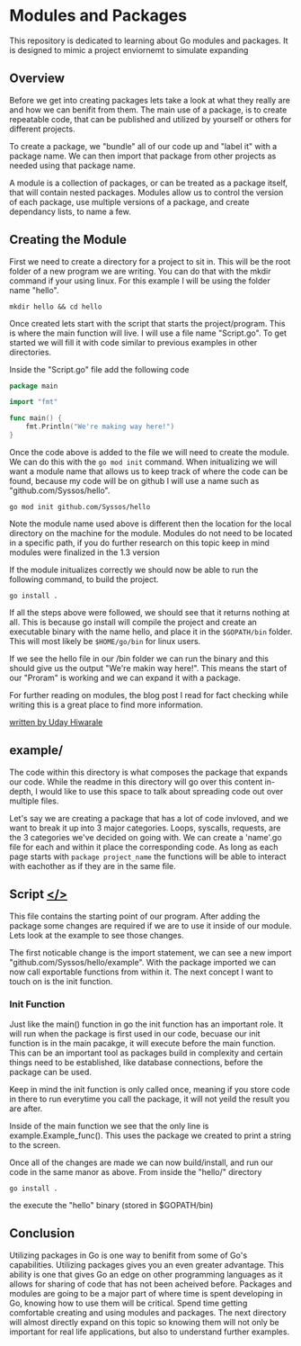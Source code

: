 # Modules and Packages

This repository is dedicated to learning about Go modules and packages. It is designed to mimic a project enviornemt to simulate expanding

## Overview

Before we get into creating packages lets take a look at what they really are and how we can benifit from them. The main use of a package, is to create repeatable code, that can be published and utilized by yourself or others for different projects.

To create a package, we "bundle" all of our code up and "label it" with a package name. We can then import that package from other projects as needed using that package name. 

A module is a collection of packages, or can be treated as a package itself, that will contain nested packages. Modules allow us to control the version of each package, use multiple versions of a package, and create dependancy lists, to name a few.


## Creating the Module

First we need to create a directory for a project to sit in. This will be the root folder of a new program we are writing. You can do that with the mkdir command if your using linux. For this example I will be using the folder name "hello".

```
mkdir hello && cd hello
```
Once created lets start with the script that starts the project/program. This is where the main function will live. I will use a file name "Script.go". To get started we will fill it with code similar to previous examples in other directories.

Inside the "Script.go" file add the following code
```go
package main

import "fmt"

func main() {
	fmt.Println("We're making way here!")
}
```

Once the code above is added to the file we will need to create the module. We can do this with the ``` go mod init ``` command. When initualizing we will want a module name that allows us to keep track of where the code can be found, because my code will be on github I will use a name such as "github.com/Syssos/hello".

```
go mod init github.com/Syssos/hello
```

Note the module name used above is different then the location for the local directory on the machine for the module. Modules do not need to be located in a specific path, if you do further research on this topic keep in mind modules were finalized in the 1.3 version

If the module initualizes correctly we should now be able to run the following command, to build the project.

```
go install .
```

If all the steps above were followed, we should see that it returns nothing at all. This is because go install will compile the project and create an executable binary with the name hello, and place it in the ``` $GOPATH/bin ``` folder. This will most likely be ``` $HOME/go/bin ``` for linux users.

If we see the hello file in our /bin folder we can run the binary and this should give us the output "We're makin way here!". This means the start of our "Proram" is working and we can expand it with a package.

For further reading on modules, the blog post I read for fact checking while writing this is a great place to find more information.

[written by Uday Hiwarale](https://medium.com/rungo/anatomy-of-modules-in-go-c8274d215c16)


## example/

The code within this directory is what composes the package that expands our code. While the readme in this directory will go over this content in-depth, I would like to use this space to talk about spreading code out over multiple files.

Let's say we are creating a package that has a lot of code invloved, and we want to break it up into 3 major categories. Loops, syscalls, requests, are the 3 categories we've decided on going with. We can create a 'name'.go file for each and within it place the corresponding code. As long as each page starts with ``` package project_name ``` the functions will be able to interact with eachother as if they are in the same file.

## Script [</>](https://github.com/Syssos/Learning_Go/blob/main/0x09_Modules_and_Packages/Script.go)

This file contains the starting point of our program. After adding the package some changes are required if we are to use it inside of our module. Lets look at the example to see those changes.

The first noticable change is the import statement, we can see a new import "github.com/Syssos/hello/example". With the package imported we can now call exportable functions from within it. The next concept I want to touch on is the init function.

### Init Function

Just like the main() function in go the init function has an important role. It will run when the package is first used in our code, becuase our init function is in the main pacakge, it will execute before the main function. This can be an important tool as packages build in complexity and certain things need to be established, like database connections, before the package can be used.

Keep in mind the init function is only called once, meaning if you store code in there to run everytime you call the package, it will not yeild the result you are after.

Inside of the main function we see that the only line is example.Example_func(). This uses the package we created to print a string to the screen.

Once all of the changes are made we can now build/install, and run our code in the same manor as above. From inside the "hello/" directory

``` 
go install .
```
the execute the "hello" binary (stored in $GOPATH/bin)

## Conclusion

Utilizing packages in Go is one way to benifit from some of Go's capabilities. Utilizing packages gives you an even greater advantage. This ability is one that gives Go an edge on other programming languages as it allows for sharing of code that has not been acheived before. Packages and modules are going to be a major part of where time is spent developing in Go, knowing how to use them will be critical. Spend time getting comfortable creating and using modules and packages. The next directory will almost directly expand on this topic so knowing them will not only be important for real life applications, but also to understand further examples.